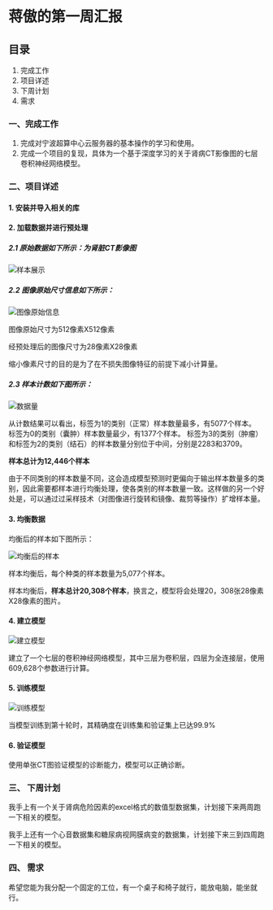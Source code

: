 # 蒋傲的第一周汇报

## 目录
1. 完成工作
2. 项目详述
3. 下周计划
4. 需求

### 一、完成工作

1. 完成对宁波超算中心云服务器的基本操作的学习和使用。
2. 完成一个项目的复现，具体为一个基于深度学习的关于肾病CT影像图的七层卷积神经网络模型。


### 二、项目详述

#### 1. 安装并导入相关的库

#### 2. 加载数据并进行预处理
##### 2.1 原始数据如下所示：为肾脏CT影像图
![样本展示](00图片/0.3.png)


##### 2.2 图像原始尺寸信息如下所示：
![图像原始信息](00图片/图像原始尺寸.png)

图像原始尺寸为512像素X512像素

经预处理后的图像尺寸为28像素X28像素

缩小像素尺寸的目的是为了在不损失图像特征的前提下减小计算量。


##### 2.3 样本计数如下图所示：

![数据量](00图片/0.2.png)

从计数结果可以看出，标签为1的类别（正常）样本数量最多，有5077个样本。
标签为0的类别（囊肿）样本数量最少，有1377个样本。
标签为3的类别（肿瘤）和标签为2的类别（结石）的样本数量分别位于中间，分别是2283和3709。

**样本总计为12,446个样本**

由于不同类别的样本数量不同，这会造成模型预测时更偏向于输出样本数量多的类别，因此需要都样本进行均衡处理，使各类别的样本数量一致。这样做的另一个好处是，可以通过过采样技术（对图像进行旋转和镜像、裁剪等操作）扩增样本量。




#### 3. 均衡数据
均衡后的样本如下图所示：

![均衡后的样本](00图片/3.1.png)

样本均衡后，每个种类的样本数量为5,077个样本。

样本均衡后，**样本总计20,308个样本**，换言之，模型将会处理20，308张28像素X28像素的图片。

#### 4. 建立模型
![建立模型](00图片/1.0建立模型.png)

建立了一个七层的卷积神经网络模型，其中三层为卷积层，四层为全连接层，使用609,628个参数进行计算。


#### 5. 训练模型
![训练模型](00图片/2.0训练模型.png)

当模型训练到第十轮时，其精确度在训练集和验证集上已达99.9%

#### 6. 验证模型
使用单张CT图验证模型的诊断能力，模型可以正确诊断。


### 三、 下周计划
我手上有一个关于肾病危险因素的excel格式的数值型数据集，计划接下来两周跑一下相关的模型。

我手上还有一个心音数据集和糖尿病视网膜病变的数据集，计划接下来三到四周跑一下相关的模型。
 
### 四、 需求

希望您能为我分配一个固定的工位，有一个桌子和椅子就行，能放电脑，能坐就行。


